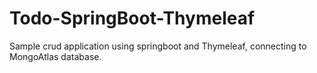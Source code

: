 # Todo-SpringBoot-Thymeleaf
Sample crud application using springboot and Thymeleaf, connecting to MongoAtlas database.
